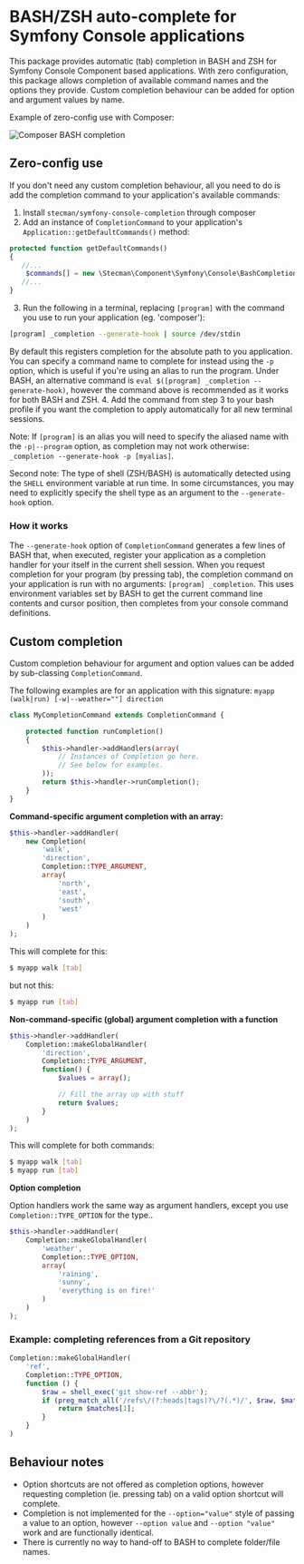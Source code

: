 # BASH/ZSH auto-complete for Symfony Console applications

This package provides automatic (tab) completion in BASH and ZSH for Symfony Console Component based applications. With zero configuration, this package allows completion of available command names and the options they provide. Custom completion behaviour can be added for option and argument values by name.

Example of zero-config use with Composer:

![Composer BASH completion](https://i.imgur.com/MoDWkby.gif)

## Zero-config use

If you don't need any custom completion behaviour, all you need to do is add the completion command to your application's available commands:

1. Install `stecman/symfony-console-completion` through composer
2. Add an instance of `CompletionCommand` to your application's `Application::getDefaultCommands()` method:
  ```php
  protected function getDefaultCommands()
  {
     //...
      $commands[] = new \Stecman\Component\Symfony\Console\BashCompletion\CompletionCommand();
     //...
  }
  ```

3. Run the following in a terminal, replacing `[program]` with the command you use to run your application (eg. 'composer'):

  ```bash
  [program] _completion --generate-hook | source /dev/stdin
  ```
  
  By default this registers completion for the absolute path to you application. You can specify a command name to complete for instead using the `-p` option, which is useful if you're using an alias to run the program. Under BASH, an alternative command is `eval $([program] _completion --generate-hook)`, however the command above is recommended as it works for both BASH and ZSH.
4. Add the command from step 3 to your bash profile if you want the completion to apply automatically for all new terminal sessions.

Note: If `[program]` is an alias you will need to specify the aliased name with the `-p|--program` option, as completion may not work otherwise: `_completion --generate-hook -p [myalias]`.

Second note: The type of shell (ZSH/BASH) is automatically detected using the `SHELL` environment variable at run time. In some circumstances, you may need to explicitly specify the shell type as an argument to the `--generate-hook` option.

### How it works

The `--generate-hook` option of `CompletionCommand` generates a few lines of BASH that, when executed, register your application as a completion handler for your itself in the current shell session. When you request completion for your program (by pressing tab), the completion command on your application is run with no arguments: `[program] _completion`. This uses environment variables set by BASH to get the current command line contents and cursor position, then completes from your console command definitions.


## Custom completion

Custom completion behaviour for argument and option values can be added by sub-classing `CompletionCommand`.

The following examples are for an application with this signature: `myapp (walk|run) [-w|--weather=""] direction`

```php
class MyCompletionCommand extends CompletionCommand {

    protected function runCompletion()
    {
        $this->handler->addHandlers(array(
            // Instances of Completion go here.
            // See below for examples.
        ));
        return $this->handler->runCompletion();
    }
}
```

**Command-specific argument completion with an array:**
  
```php  
$this->handler->addHandler(
    new Completion(
        'walk',
        'direction',
        Completion::TYPE_ARGUMENT,
        array(
            'north',
            'east',
            'south',
            'west'
        )
    )
);
```

This will complete for this:
```bash
$ myapp walk [tab]
```

but not this:
```bash
$ myapp run [tab]
```

**Non-command-specific (global) argument completion with a function**

```php
$this->handler->addHandler(
    Completion::makeGlobalHandler(
        'direction',
        Completion::TYPE_ARGUMENT,
        function() {
            $values = array();

            // Fill the array up with stuff
            return $values;
        }
    )
);
```

This will complete for both commands:
```bash
$ myapp walk [tab]
$ myapp run [tab]
```

**Option completion**

Option handlers work the same way as argument handlers, except you use `Completion::TYPE_OPTION` for the type..

```php
$this->handler->addHandler(
    Completion::makeGlobalHandler(
        'weather',
        Completion::TYPE_OPTION,
        array(
            'raining',
            'sunny',
            'everything is on fire!'
        )
    )
);
```

### Example: completing references from a Git repository

```php
Completion::makeGlobalHandler(
    'ref',
    Completion::TYPE_OPTION,
    function () {
        $raw = shell_exec('git show-ref --abbr');
        if (preg_match_all('/refs\/(?:heads|tags)?\/?(.*)/', $raw, $matches)) {
            return $matches[1];
        }
    }
)
```

## Behaviour notes

* Option shortcuts are not offered as completion options, however requesting completion (ie. pressing tab) on a valid option shortcut will complete.
* Completion is not implemented for the `--option="value"` style of passing a value to an option, however `--option value` and `--option "value"` work and are functionally identical.
* There is currently no way to hand-off to BASH to complete folder/file names.
